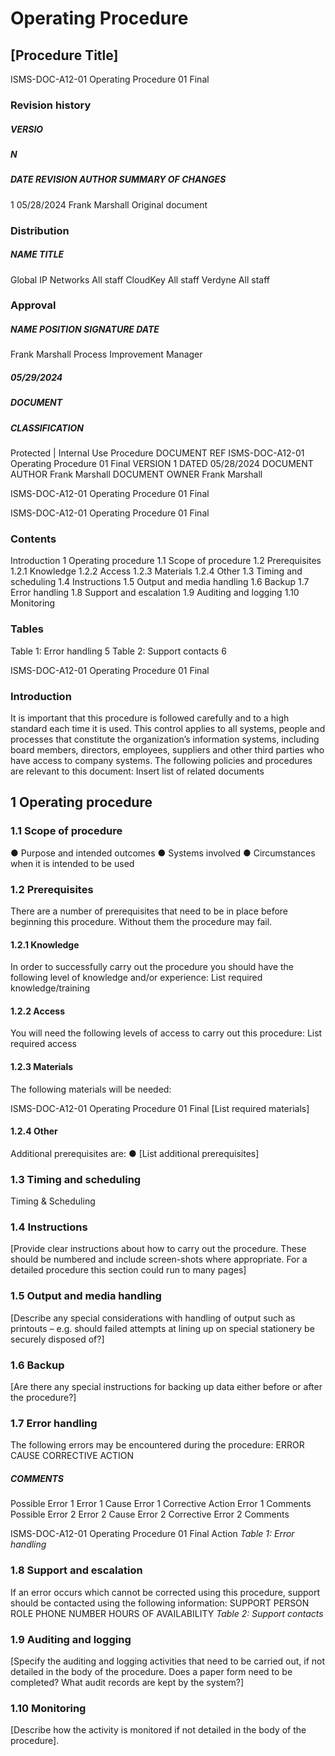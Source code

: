 # Operating Procedure 

## [Procedure Title] 


 ISMS-DOC-A12-01 Operating Procedure 01 Final 

### Revision history 

##### VERSIO 

##### N 

##### DATE REVISION AUTHOR SUMMARY OF CHANGES 

 1 05/28/2024 Frank Marshall Original document 

### Distribution 

##### NAME TITLE 

 Global IP Networks All staff CloudKey All staff Verdyne All staff 

### Approval 

##### NAME POSITION SIGNATURE DATE 

 Frank Marshall Process Improvement Manager 

##### 05/29/2024 

##### DOCUMENT 

##### CLASSIFICATION 

 Protected | Internal Use Procedure DOCUMENT REF ISMS-DOC-A12-01 Operating Procedure 01 Final VERSION 1 DATED 05/28/2024 DOCUMENT AUTHOR Frank Marshall DOCUMENT OWNER Frank Marshall 


ISMS-DOC-A12-01 Operating Procedure 01 Final 


 ISMS-DOC-A12-01 Operating Procedure 01 Final 

### Contents 

Introduction 1 Operating procedure 1.1 Scope of procedure 1.2 Prerequisites 1.2.1 Knowledge 1.2.2 Access 1.2.3 Materials 1.2.4 Other 1.3 Timing and scheduling 1.4 Instructions 1.5 Output and media handling 1.6 Backup 1.7 Error handling 1.8 Support and escalation 1.9 Auditing and logging 1.10 Monitoring 

### Tables 

Table 1: Error handling 5 Table 2: Support contacts 6 


 ISMS-DOC-A12-01 Operating Procedure 01 Final 

### Introduction 

It is important that this procedure is followed carefully and to a high standard each time it is used. This control applies to all systems, people and processes that constitute the organization’s information systems, including board members, directors, employees, suppliers and other third parties who have access to company systems. The following policies and procedures are relevant to this document: Insert list of related documents 

## 1 Operating procedure 

### 1.1 Scope of procedure 

 ● Purpose and intended outcomes ● Systems involved ● Circumstances when it is intended to be used 

### 1.2 Prerequisites 

There are a number of prerequisites that need to be in place before beginning this procedure. Without them the procedure may fail. 

#### 1.2.1 Knowledge 

In order to successfully carry out the procedure you should have the following level of knowledge and/or experience: List required knowledge/training 

#### 1.2.2 Access 

You will need the following levels of access to carry out this procedure: List required access 

#### 1.2.3 Materials 

The following materials will be needed: 


ISMS-DOC-A12-01 Operating Procedure 01 Final [List required materials] 

#### 1.2.4 Other 

Additional prerequisites are: ● [List additional prerequisites] 

### 1.3 Timing and scheduling 

Timing & Scheduling 

### 1.4 Instructions 

 [Provide clear instructions about how to carry out the procedure. These should be numbered and include screen-shots where appropriate. For a detailed procedure this section could run to many pages] 

### 1.5 Output and media handling 

[Describe any special considerations with handling of output such as printouts – e.g. should failed attempts at lining up on special stationery be securely disposed of?] 

### 1.6 Backup 

[Are there any special instructions for backing up data either before or after the procedure?] 

### 1.7 Error handling 

The following errors may be encountered during the procedure: ERROR CAUSE CORRECTIVE ACTION 

##### COMMENTS 

 Possible Error 1 Error 1 Cause Error 1 Corrective Action Error 1 Comments Possible Error 2 Error 2 Cause Error 2 Corrective Error 2 Comments 


ISMS-DOC-A12-01 Operating Procedure 01 Final Action _Table 1: Error handling_ 

### 1.8 Support and escalation 

If an error occurs which cannot be corrected using this procedure, support should be contacted using the following information: SUPPORT PERSON ROLE PHONE NUMBER HOURS OF AVAILABILITY _Table 2: Support contacts_ 

### 1.9 Auditing and logging 

[Specify the auditing and logging activities that need to be carried out, if not detailed in the body of the procedure. Does a paper form need to be completed? What audit records are kept by the system?] 

### 1.10 Monitoring 

[Describe how the activity is monitored if not detailed in the body of the procedure]. 


